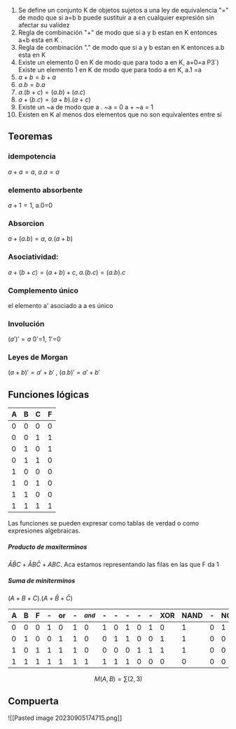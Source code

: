 1. Se define un conjunto K de objetos sujetos a una ley de equivalencia "=" de modo que si a=b b puede sustituir a a en cualquier expresión sin afectar su validez 
2. Regla de combinación "+" de modo que si a y b estan en K entonces a+b esta en K . 
3. Regla de combinación "." de modo que si a y b estan en K entonces a.b esta en K 
4. Existe un elemento 0 en K de modo que para todo a en K, a+0=a P3´) Existe un elemento 1 en K de modo que para todo a en K, a.1 =a 
5. $a + b = b + a$ 
6.  $a . b = b . a$ 
7. $a . (b + c) = (a. b) + (a . c)$ 
8. $a + (b . c) = (a+b) . (a + c)$
9.  Existe un ~a de modo que a . ~a = 0 a + ~a = 1
10.  Existen en K al menos dos elementos que no son equivalentes entre sí

## Teoremas 

### idempotencia
$a+a=a$, $a.a=a$


### elemento absorbente
$a+1=1$, a.0=0

### Absorcion
$a+(a.b)=a$, $a.(a+b)$
### Asociatividad: 
$a+(b+c)=(a+b)+c$, $a . (b . c) = (a . b) . c$
### Complemento único
el elemento a' asociado a a es único

### Involución
$(a')'=a$
0'=1, 1'=0

### Leyes de Morgan
$(a+b)'=a'+b'$ , $(a.b)'=a'+b'$

## Funciones lógicas
| A   | B   | C   | F   |
| --- | --- | --- | --- |
| 0   | 0   | 0   | 0   |
| 0   | 0   | 1   | 1   |
| 0   | 1   | 0   | 1   |
| 0   | 1   | 1   | 0   |
| 1   | 0   | 0   | 0   |
| 1   | 0   | 1   | 0   |
| 1   | 1   | 0   | 0   |
| 1   | 1   | 1   | 1    |

Las funciones se pueden expresar como tablas de verdad o como expresiones algebraicas.
##### Producto de maxiterminos
$\bar{A}\bar{B}C+\bar{A} B \bar{C}+A B C$. Aca estamos representando las filas en las que F da 1

##### Suma de miniterminos
$(A+B+C).(A+\bar{B}+\bar{C})$


| A   | B   | F   | -   | or   | -   | $_{and}$   | -   | -   | -   | -   | -   | XOR   | NAND   | -   | NOR   | -   | -   |
| --- | --- | --- | --- | --- | --- | --- | --- | --- | --- | --- | --- | --- | --- | --- | --- | --- | --- |
| 0   | 0   | 0   | 1   | 0   | 1   | 0   | 1   | 0   | 1   | 0   | 1   | 0   | 1   | 0   | 1   | 0   | 1   |
| 0   | 1   | 0   | 0   | 1   | 1   | 0   | 0   | 1   | 1   | 0   | 0   | 1   | 1   | 0   | 0   | 1   | 1   |
| 1   | 0   | 1   | 1   | 1   | 1   | 0   | 0   | 0   | 0   | 1   | 1   | 1   | 1   | 0   | 0   | 0   | 0   |
| 1    | 1    | 1    | 1    |  1   | 1    |1     |1     |1     | 1    | 0    | 0    | 0    | 0    | 0    | 0    | 0    |  0   |

$$M(A,B)=\sum(2,3)$$
## Compuerta
![[Pasted image 20230905174715.png]]